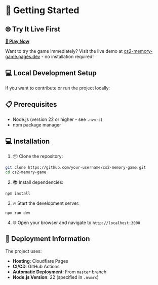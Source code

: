 # 🚀 Getting Started

## 🌐 Try It Live First

**[🚀 Play Now](https://cs2-memory-game.pages.dev/)**

Want to try the game immediately? Visit the live demo at [cs2-memory-game.pages.dev](https://cs2-memory-game.pages.dev/) - no installation required!

## 💻 Local Development Setup

If you want to contribute or run the project locally:

## 📋 Prerequisites

- Node.js (version 22 or higher - see `.nvmrc`)
- npm package manager

## 💻 Installation

1. 📦 Clone the repository:

```bash
git clone https://github.com/your-username/cs2-memory-game.git
cd cs2-memory-game
```

2. 📚 Install dependencies:

```bash
npm install
```

3. 🔥 Start the development server:

```bash
npm run dev
```

4. 🌐 Open your browser and navigate to `http://localhost:3000`

## 🚀 Deployment Information

The project uses:

- **Hosting**: Cloudflare Pages
- **CI/CD**: GitHub Actions
- **Automatic Deployment**: From `master` branch
- **Node.js Version**: 22 (specified in `.nvmrc`)

